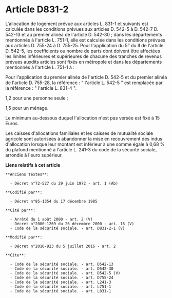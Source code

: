 # Article D831-2

L'allocation de logement prévue aux articles L. 831-1 et suivants est calculée dans les conditions prévues aux articles D.
542-5 à D. 542-7 
D. 542-13 et au premier alinéa de l'article D. 542-30 ; dans les départements mentionnés à l'article L. 751-1, elle est
calculée dans les conditions prévues aux articles D. 755-24 à D. 755-25. Pour l'application du 5° du II de l'article D.
542-5, les coefficients ou nombre de parts dont doivent être affectées les limites inférieures et supérieures de chacune des
tranches de revenus prévues auxdits articles sont fixés en métropole et dans les départements mentionnés à l'article L. 751-1
à : 

Pour l'application du premier alinéa de l'article D. 542-5 et du premier alinéa de l'article D. 755-28, la référence : "
l'article L. 542-5 " est remplacée par la référence : " l'article L. 831-4 ". 

1,2 pour une personne seule ; 

1,5 pour un ménage. 

Le minimum au-dessous duquel l'allocation n'est pas versée est fixé à 15 Euros. 

Les caisses d'allocations familiales et les caisses de mutualité sociale agricole sont autorisées à abandonner la mise en
recouvrement des indus d'allocation lorsque leur montant est inférieur à une somme égale à 0,68 % du plafond mentionné à
l'article L. 241-3 du code de la sécurité sociale, arrondie à l'euro supérieur.

**Liens relatifs à cet article**

	**Anciens textes**:

	  - Décret n°72-527 du 29 juin 1972 - art. 1 (Ab)

	**Codifié par**:

	  - Décret n°85-1354 du 17 décembre 1985

	**Cité par**:

	  - Arrêté du 1 août 2000 - art. 2 (V)
	  - Décret n°2000-1269 du 26 décembre 2000 - art. 16 (V)
	  - Code de la sécurité sociale. - art. D831-2-1 (V)

	**Modifié par**:

	  - Décret n°2016-923 du 5 juillet 2016 - art. 2

	**Cite**:

	  - Code de la sécurité sociale. - art. D542-13
	  - Code de la sécurité sociale. - art. D542-30
	  - Code de la sécurité sociale. - art. D542-5 (V)
	  - Code de la sécurité sociale. - art. D755-24
	  - Code de la sécurité sociale. - art. L241-3
	  - Code de la sécurité sociale. - art. L751-1
	  - Code de la sécurité sociale. - art. L831-1
